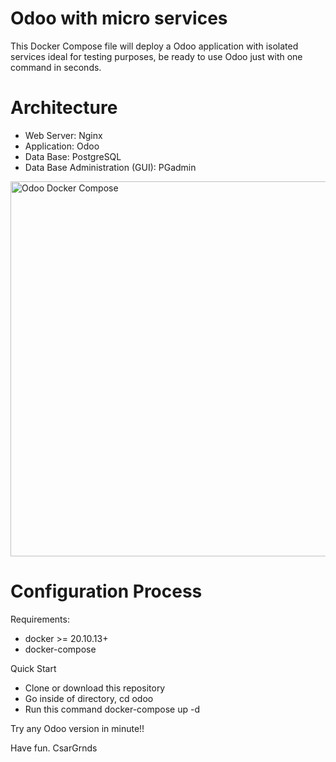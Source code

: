 Odoo with micro services
===
This Docker Compose file will deploy a Odoo application with isolated services ideal for testing purposes, be ready to use Odoo just with one command in seconds.

Architecture
===

* Web Server: Nginx
* Application: Odoo
* Data Base: PostgreSQL
* Data Base Administration (GUI): PGadmin

<p align="left">
 <img width="600px" src="https://nagsis.com/images/odoo.png" align="center" alt="Odoo Docker Compose" />
</p>


Configuration Process
===

Requirements:

- docker >= 20.10.13+
- docker-compose

Quick Start

- Clone or download this repository
- Go inside of directory, cd odoo
- Run this command docker-compose up -d

Try any Odoo version in minute!! 


Have fun. CsarGrnds